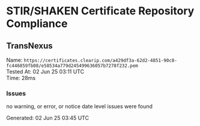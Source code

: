 # STIR/SHAKEN Certificate Repository Compliance

## TransNexus

Name: `https://certificates.clearip.com/a429df3a-62d2-4851-90c8-fc446859fb08/e58534a779d245499636057b7278f232.pem`\
Tested At: 02 Jun 25 03:11 UTC\
Time: 28ms

### Issues

no warning, or error, or notice date level issues were found

Generated: 02 Jun 25 03:45 UTC